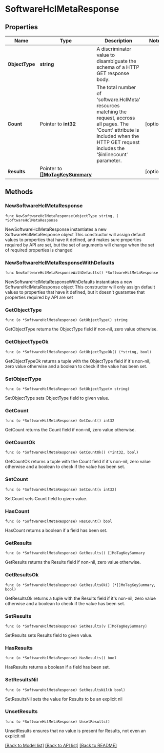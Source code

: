 # SoftwareHclMetaResponse

## Properties

Name | Type | Description | Notes
------------ | ------------- | ------------- | -------------
**ObjectType** | **string** | A discriminator value to disambiguate the schema of a HTTP GET response body. | 
**Count** | Pointer to **int32** | The total number of &#39;software.HclMeta&#39; resources matching the request, accross all pages. The &#39;Count&#39; attribute is included when the HTTP GET request includes the &#39;$inlinecount&#39; parameter. | [optional] 
**Results** | Pointer to [**[]MoTagKeySummary**](MoTagKeySummary.md) |  | [optional] 

## Methods

### NewSoftwareHclMetaResponse

`func NewSoftwareHclMetaResponse(objectType string, ) *SoftwareHclMetaResponse`

NewSoftwareHclMetaResponse instantiates a new SoftwareHclMetaResponse object
This constructor will assign default values to properties that have it defined,
and makes sure properties required by API are set, but the set of arguments
will change when the set of required properties is changed

### NewSoftwareHclMetaResponseWithDefaults

`func NewSoftwareHclMetaResponseWithDefaults() *SoftwareHclMetaResponse`

NewSoftwareHclMetaResponseWithDefaults instantiates a new SoftwareHclMetaResponse object
This constructor will only assign default values to properties that have it defined,
but it doesn't guarantee that properties required by API are set

### GetObjectType

`func (o *SoftwareHclMetaResponse) GetObjectType() string`

GetObjectType returns the ObjectType field if non-nil, zero value otherwise.

### GetObjectTypeOk

`func (o *SoftwareHclMetaResponse) GetObjectTypeOk() (*string, bool)`

GetObjectTypeOk returns a tuple with the ObjectType field if it's non-nil, zero value otherwise
and a boolean to check if the value has been set.

### SetObjectType

`func (o *SoftwareHclMetaResponse) SetObjectType(v string)`

SetObjectType sets ObjectType field to given value.


### GetCount

`func (o *SoftwareHclMetaResponse) GetCount() int32`

GetCount returns the Count field if non-nil, zero value otherwise.

### GetCountOk

`func (o *SoftwareHclMetaResponse) GetCountOk() (*int32, bool)`

GetCountOk returns a tuple with the Count field if it's non-nil, zero value otherwise
and a boolean to check if the value has been set.

### SetCount

`func (o *SoftwareHclMetaResponse) SetCount(v int32)`

SetCount sets Count field to given value.

### HasCount

`func (o *SoftwareHclMetaResponse) HasCount() bool`

HasCount returns a boolean if a field has been set.

### GetResults

`func (o *SoftwareHclMetaResponse) GetResults() []MoTagKeySummary`

GetResults returns the Results field if non-nil, zero value otherwise.

### GetResultsOk

`func (o *SoftwareHclMetaResponse) GetResultsOk() (*[]MoTagKeySummary, bool)`

GetResultsOk returns a tuple with the Results field if it's non-nil, zero value otherwise
and a boolean to check if the value has been set.

### SetResults

`func (o *SoftwareHclMetaResponse) SetResults(v []MoTagKeySummary)`

SetResults sets Results field to given value.

### HasResults

`func (o *SoftwareHclMetaResponse) HasResults() bool`

HasResults returns a boolean if a field has been set.

### SetResultsNil

`func (o *SoftwareHclMetaResponse) SetResultsNil(b bool)`

 SetResultsNil sets the value for Results to be an explicit nil

### UnsetResults
`func (o *SoftwareHclMetaResponse) UnsetResults()`

UnsetResults ensures that no value is present for Results, not even an explicit nil

[[Back to Model list]](../README.md#documentation-for-models) [[Back to API list]](../README.md#documentation-for-api-endpoints) [[Back to README]](../README.md)


